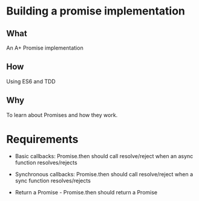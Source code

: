 # Building a promise implementation


## What

An A+ Promise implementation

## How

Using ES6 and TDD

## Why

To learn about Promises and how they work.

# Requirements

- Basic callbacks: Promise.then should call resolve/reject when an async function resolves/rejects

- Synchronous callbacks: Promise.then should call resolve/reject when a sync function resolves/rejects

- Return a Promise - Promise.then should return a Promise
